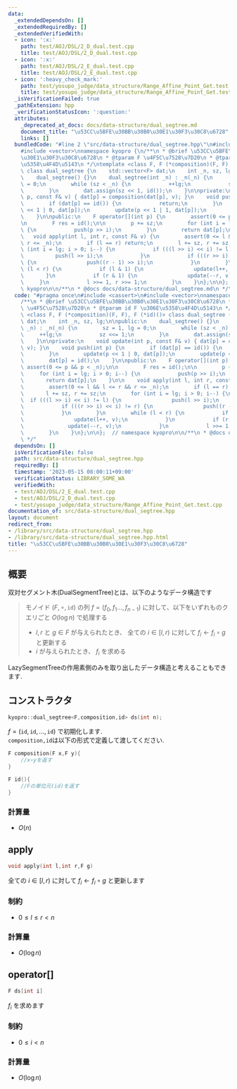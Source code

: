 ```yaml
---
data:
  _extendedDependsOn: []
  _extendedRequiredBy: []
  _extendedVerifiedWith:
  - icon: ':x:'
    path: test/AOJ/DSL/2_D_dual.test.cpp
    title: test/AOJ/DSL/2_D_dual.test.cpp
  - icon: ':x:'
    path: test/AOJ/DSL/2_E_dual.test.cpp
    title: test/AOJ/DSL/2_E_dual.test.cpp
  - icon: ':heavy_check_mark:'
    path: test/yosupo_judge/data_structure/Range_Affine_Point_Get.test.cpp
    title: test/yosupo_judge/data_structure/Range_Affine_Point_Get.test.cpp
  _isVerificationFailed: true
  _pathExtension: hpp
  _verificationStatusIcon: ':question:'
  attributes:
    _deprecated_at_docs: docs/data-structure/dual_segtree.md
    document_title: "\u53CC\u5BFE\u30BB\u30B0\u30E1\u30F3\u30C8\u6728"
    links: []
  bundledCode: "#line 2 \"src/data-structure/dual_segtree.hpp\"\n#include <cassert>\n\
    #include <vector>\nnamespace kyopro {\n/**\n * @brief \u53CC\u5BFE\u30BB\u30B0\
    \u30E1\u30F3\u30C8\u6728\n * @tparam F \u4F5C\u7528\u7D20\n * @tparam id F \u306E\
    \u5358\u4F4D\u5143\n */\ntemplate <class F, F (*composition)(F, F), F (*id)()>\
    \ class dual_segtree {\n    std::vector<F> dat;\n    int _n, sz, lg;\n\npublic:\n\
    \    dual_segtree() {}\n    dual_segtree(int _n) : _n(_n) {\n        sz = 1, lg\
    \ = 0;\n        while (sz < _n) {\n            ++lg;\n            sz <<= 1;\n\
    \        }\n        dat.assign(sz << 1, id());\n    }\n\nprivate:\n    void update(int\
    \ p, const F& v) { dat[p] = composition(dat[p], v); }\n    void push(int p) {\n\
    \        if (dat[p] == id()) {\n            return;\n        }\n        update(p\
    \ << 1 | 0, dat[p]);\n        update(p << 1 | 1, dat[p]);\n        dat[p] = id();\n\
    \    }\n\npublic:\n    F operator[](int p) {\n        assert(0 <= p && p < _n);\n\
    \n        F res = id();\n\n        p += sz;\n        for (int i = lg; i > 0; i--)\
    \ {\n            push(p >> i);\n        }\n        return dat[p];\n    }\n\n \
    \   void apply(int l, int r, const F& v) {\n        assert(0 <= l && l <= r &&\
    \ r <= _n);\n        if (l == r) return;\n        l += sz, r += sz;\n        for\
    \ (int i = lg; i > 0; i--) {\n            if (((l >> i) << i) != l) {\n      \
    \          push(l >> i);\n            }\n            if (((r >> i) << i) != r)\
    \ {\n                push((r - 1) >> i);\n            }\n        }\n        while\
    \ (l < r) {\n            if (l & 1) {\n                update(l++, v);\n     \
    \       }\n            if (r & 1) {\n                update(--r, v);\n       \
    \     }\n            l >>= 1, r >>= 1;\n        }\n    }\n};\n\n};  // namespace\
    \ kyopro\n\n/**\n * @docs docs/data-structure/dual_segtree.md\n */\n"
  code: "#pragma once\n#include <cassert>\n#include <vector>\nnamespace kyopro {\n\
    /**\n * @brief \u53CC\u5BFE\u30BB\u30B0\u30E1\u30F3\u30C8\u6728\n * @tparam F\
    \ \u4F5C\u7528\u7D20\n * @tparam id F \u306E\u5358\u4F4D\u5143\n */\ntemplate\
    \ <class F, F (*composition)(F, F), F (*id)()> class dual_segtree {\n    std::vector<F>\
    \ dat;\n    int _n, sz, lg;\n\npublic:\n    dual_segtree() {}\n    dual_segtree(int\
    \ _n) : _n(_n) {\n        sz = 1, lg = 0;\n        while (sz < _n) {\n       \
    \     ++lg;\n            sz <<= 1;\n        }\n        dat.assign(sz << 1, id());\n\
    \    }\n\nprivate:\n    void update(int p, const F& v) { dat[p] = composition(dat[p],\
    \ v); }\n    void push(int p) {\n        if (dat[p] == id()) {\n            return;\n\
    \        }\n        update(p << 1 | 0, dat[p]);\n        update(p << 1 | 1, dat[p]);\n\
    \        dat[p] = id();\n    }\n\npublic:\n    F operator[](int p) {\n       \
    \ assert(0 <= p && p < _n);\n\n        F res = id();\n\n        p += sz;\n   \
    \     for (int i = lg; i > 0; i--) {\n            push(p >> i);\n        }\n \
    \       return dat[p];\n    }\n\n    void apply(int l, int r, const F& v) {\n\
    \        assert(0 <= l && l <= r && r <= _n);\n        if (l == r) return;\n \
    \       l += sz, r += sz;\n        for (int i = lg; i > 0; i--) {\n          \
    \  if (((l >> i) << i) != l) {\n                push(l >> i);\n            }\n\
    \            if (((r >> i) << i) != r) {\n                push((r - 1) >> i);\n\
    \            }\n        }\n        while (l < r) {\n            if (l & 1) {\n\
    \                update(l++, v);\n            }\n            if (r & 1) {\n  \
    \              update(--r, v);\n            }\n            l >>= 1, r >>= 1;\n\
    \        }\n    }\n};\n\n};  // namespace kyopro\n\n/**\n * @docs docs/data-structure/dual_segtree.md\n\
    \ */"
  dependsOn: []
  isVerificationFile: false
  path: src/data-structure/dual_segtree.hpp
  requiredBy: []
  timestamp: '2023-05-15 08:00:11+09:00'
  verificationStatus: LIBRARY_SOME_WA
  verifiedWith:
  - test/AOJ/DSL/2_E_dual.test.cpp
  - test/AOJ/DSL/2_D_dual.test.cpp
  - test/yosupo_judge/data_structure/Range_Affine_Point_Get.test.cpp
documentation_of: src/data-structure/dual_segtree.hpp
layout: document
redirect_from:
- /library/src/data-structure/dual_segtree.hpp
- /library/src/data-structure/dual_segtree.hpp.html
title: "\u53CC\u5BFE\u30BB\u30B0\u30E1\u30F3\u30C8\u6728"
---
```

## 概要

双対セグメント木(DualSegmentTree)とは、以下のようなデータ構造です

> モノイド $(F,\circ,\mathtt{id})$ の列 $f=(f_0,f_1\dots,f_{n-1})$ に対して、以下をいずれものクエリごと $O(\log n)$ で処理する
>
> - $l,r$ と $g\in F$ が与えられたとき、 全ての $i\in [l,r)$ に対して $f_i\leftarrow f_i\circ g$ と更新する
> - $i$ が与えられたとき、 $f_i$ を求める

LazySegmentTreeの作用素側のみを取り出したデータ構造と考えることもできます.

## コンストラクタ

```cpp
kyopro::dual_segtree<F,composition,id> ds(int n);
```

$f=(\mathtt{id},\mathtt{id},...,\mathtt{id})$ で初期化します.\
`composition,id`は以下の形式で定義して渡してください.

```cpp
F composition(F x,F y){
    //x∘yを返す
}

F id(){
    //Fの単位元(id)を返す
}
```

### 計算量

- $O(n)$

## apply

```cpp
void apply(int l,int r,F g)
```

全ての $i\in [l,r)$ に対して $f_i\leftarrow f_i\circ g$ と更新します

### 制約

- $0 \leq l \leq r \lt n$

### 計算量

- $O(\log n)$

## operator[]

```cpp
F ds[int i]
```

$f_i$ を求めます

### 制約

- $0 \leq i \lt n$

### 計算量

- $O(\log n)$

